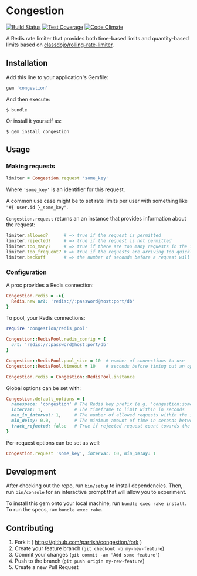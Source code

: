 # Congestion

[![Build Status](https://travis-ci.org/parrish/Congestion.svg?branch=master)](https://travis-ci.org/parrish/Congestion)
[![Test Coverage](https://codeclimate.com/github/parrish/Congestion/badges/coverage.svg)](https://codeclimate.com/github/parrish/Congestion)
[![Code Climate](https://codeclimate.com/github/parrish/Congestion/badges/gpa.svg)](https://codeclimate.com/github/parrish/Congestion)

A Redis rate limiter that provides both time-based limits and quantity-based limits based on [classdojo/rolling-rate-limiter](https://github.com/classdojo/rolling-rate-limiter).

## Installation

Add this line to your application's Gemfile:

```ruby
gem 'congestion'
```

And then execute:

    $ bundle

Or install it yourself as:

    $ gem install congestion

## Usage

### Making requests

```ruby
limiter = Congestion.request 'some_key'
```

Where `'some_key'` is an identifier for this request.

A common use case might be to set rate limits per user with something like `"#{ user.id }_some_key"`.

`Congestion.request` returns an an instance that provides information about the request:

```ruby
limiter.allowed?      # => true if the request is permitted
limiter.rejected?     # => true if the request is not permitted
limiter.too_many?     # => true if there are too many requests in the interval
limiter.too_frequent? # => true if the requests are arriving too quickly
limiter.backoff       # => the number of seconds before a request will be permitted
```

### Configuration

A proc provides a Redis connection:

```ruby
Congestion.redis = ->{
  Redis.new url: 'redis://:password@host:port/db'
}
```

To pool, your Redis connections:

```ruby
require 'congestion/redis_pool'

Congestion::RedisPool.redis_config = {
  url: 'redis://:password@host:port/db'
}

Congestion::RedisPool.pool_size = 10  # number of connections to use
Congestion::RedisPool.timeout = 10    # seconds before timing out an operation

Congestion.redis = Congestion::RedisPool.instance
```

Global options can be set with:

```ruby
Congestion.default_options = {
  namespace: 'congestion' # The Redis key prefix (e.g. 'congestion:some_key')
  interval: 1,            # The timeframe to limit within in seconds
  max_in_interval: 1,     # The number of allowed requests within the interval
  min_delay: 0.0,         # The minimum amount of time in seconds between requests
  track_rejected: false   # True if rejected request count towards the limit
}
```

Per-request options can be set as well:

```ruby
Congestion.request 'some_key', interval: 60, min_delay: 1
```

## Development

After checking out the repo, run `bin/setup` to install dependencies. Then, run `bin/console` for an interactive prompt that will allow you to experiment.

To install this gem onto your local machine, run `bundle exec rake install`. To run the specs, run `bundle exec rake`.

## Contributing

1. Fork it ( https://github.com/parrish/congestion/fork )
2. Create your feature branch (`git checkout -b my-new-feature`)
3. Commit your changes (`git commit -am 'Add some feature'`)
4. Push to the branch (`git push origin my-new-feature`)
5. Create a new Pull Request
